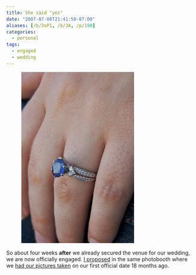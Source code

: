 ```yaml
---
title: She said "yes"
date: "2007-07-08T21:41:50-07:00"
aliases: [/b/3oP1, /b/3A, /p/190]
categories:
  - personal
tags:
  - engaged
  - wedding
---
```


<figure class="alignleft">
  <img src="engagement-ring.jpg" alt="Close-up photo of Elisabeth's hand with a sapphire engagement ring" width="300">
</figure>

So about four weeks **after** we already secured the venue for our wedding, we are now officially engaged. [I
proposed][] in the same photobooth where we [had our pictures taken][] on our first official date 18 months ago.

[I proposed]: http://www.flickr.com/photos/wnorris/758348305/
[had our pictures taken]: http://www.flickr.com/photos/wnorris/90929722/
